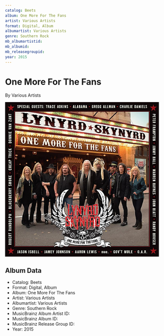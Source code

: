 ```yaml
---
catalog: Beets
album: One More For The Fans
artist: Various Artists
format: Digital, Album
albumartist: Various Artists
genre: Southern Rock
mb_albumartistid: 
mb_albumid: 
mb_releasegroupid: 
year: 2015
---
```


# One More For The Fans

By Various Artists

![](../../assets/beetscovers/Various_Artists-One_More_For_The_Fans.jpg)

## Album Data

- Catalog: Beets
- Format: Digital, Album
- Album: One More For The Fans
- Artist: Various Artists
- Albumartist: Various Artists
- Genre: Southern Rock
- MusicBrainz Album Artist ID: 
- MusicBrainz Album ID: 
- MusicBrainz Release Group ID: 
- Year: 2015

